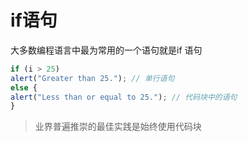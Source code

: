 # if语句

大多数编程语言中最为常用的一个语句就是if 语句

```javascript
if (i > 25)
alert("Greater than 25."); // 单行语句
else {
alert("Less than or equal to 25."); // 代码块中的语句
}
```

> 业界普遍推崇的最佳实践是始终使用代码块

